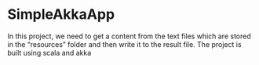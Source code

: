# SimpleAkkaApp
In this project, we need to get a content from the text files which are stored in the “resources” folder and then write it to the result file.
The project is built using scala and akka
